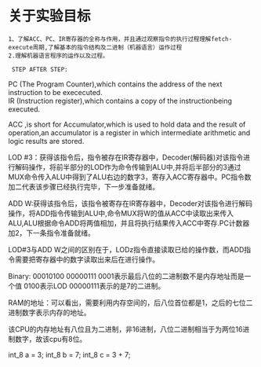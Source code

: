 # 关于实验目标     
    1、了解ACC、PC、IR寄存器的全称与作用，并且通过观察指令的执行过程理解fetch-execute周期,了解基本的指令结构及二进制（机器语言）运作过程       
    2.理解机器语言程序的运作以及过程。          
       
     STEP AFTER STEP:       
PC (The Program Counter),which contains the address of the next instruction to be exececuted.     
IR (Instruction register),which contains a copy of the instructionbeing executed.       

ACC ,is short for Accumulator,which is used to hold data and the result of operation,an accumulator is a register in which intermediate arithmetic and logic results are stored.        

LOD #3：获得该指令后，指令被存在IR寄存器中，Decoder(解码器)对该指令进行解码操作，将前半部分的LOD作为命令传输到ALU中,并将后半部分的3通过MUX命令传入ALU中得到了ALU右边的数字3，寄存入ACC寄存器中。PC指令数加二代表该步骤已经执行完毕，下一步准备就绪。
          
ADD W:获得该指令后，该指令被寄存在IR寄存器中，Decoder对该指令进行解码操作，将ADD指令传输到ALU中,命令MUX将W的值从ACC中读取出来传入ALU,ALU根据命令ADD将两值相加，并且将执行结果传入ACC中寄存.PC计数器加2，下一条指令准备就绪。       

LOD#3与ADD W之间的区别在于，LODz指令直接读取已给的操作数，而ADD指令需要把寄存器中的数字读取出来后在进行操作。         

Binary:
00010100 00000111 0001表示最后八位的二进制数不是内存地址而是一个值 0100表示LOD 00000111表示的是7的二进制。       

RAM的地址：可以看出，需要利用内存空间的，后八位首位都是1，之后的七位二进制数字表示内存的地址。       

该CPU的内存地址有八位且为二进制，非16进制，八位二进制相当于为两位16进制数字，故该cpu有8位。     

int_8 a = 3; int_8 b = 7; int_8 c = 3 + 7;        


    
